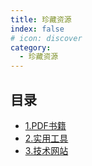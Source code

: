 ```yaml
---
title: 珍藏资源
index: false
# icon: discover
category:
  - 珍藏资源
---
```


## 目录

- [1.PDF书籍](pdf.md)
- [2.实用工具](tools.md)
- [3.技术网站](websites.md)